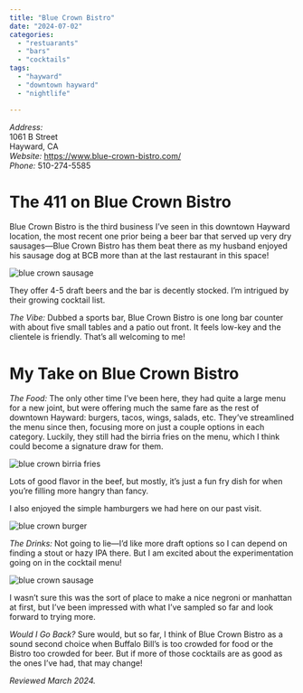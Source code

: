 ```yaml
---
title: "Blue Crown Bistro"
date: "2024-07-02"
categories:
  - "restuarants"
  - "bars"
  - "cocktails"
tags:
  - "hayward"
  - "downtown hayward"
  - "nightlife"

---
```


*Address:*\
1061 B Street\
Hayward, CA\
*Website:* <https://www.blue-crown-bistro.com/>\
*Phone:* 510-274-5585

# The 411 on Blue Crown Bistro

Blue Crown Bistro is the third business I’ve seen in this downtown Hayward location, the most recent one prior being a beer bar that served up very dry sausages—Blue Crown Bistro has them beat there as my husband enjoyed his sausage dog at BCB more than at the last restaurant in this space!

![blue crown sausage](http://s3.amazonaws.com/thegourmez-wpmedia/2024/07/Blue-Crown+(3).jpg)

 They offer 4-5 draft beers and the bar is decently stocked. I’m intrigued by their growing cocktail list.

*The Vibe:* Dubbed a sports bar, Blue Crown Bistro is one long bar counter with about five small tables and a patio out front. It feels low-key and the clientele is friendly. That’s all welcoming to me!

# My Take on Blue Crown Bistro

*The Food:* The only other time I’ve been here, they had quite a large menu for a new joint, but were offering much the same fare as the rest of downtown Hayward: burgers, tacos, wings, salads, etc. They’ve streamlined the menu since then, focusing more on just a couple options in each category. Luckily, they still had the birria fries on the menu, which I think could become a signature draw for them.

![blue crown birria fries](http://s3.amazonaws.com/thegourmez-wpmedia/2024/07/Blue-Crown+(1).jpg)

Lots of good flavor in the beef, but mostly, it’s just a fun fry dish for when you’re filling more hangry than fancy.

I also enjoyed the simple hamburgers we had here on our past visit.

![blue crown burger](http://s3.amazonaws.com/thegourmez-wpmedia/2024/07/Blue+Crown+10+2023-1.jpg)

*The Drinks:* Not going to lie—I’d like more draft options so I can depend on finding a stout or hazy IPA there. But I am excited about the experimentation going on in the cocktail menu!

![blue crown sausage](http://s3.amazonaws.com/thegourmez-wpmedia/2024/07/Blue-Crown+(2).jpg)

 I wasn’t sure this was the sort of place to make a nice negroni or manhattan at first, but I’ve been impressed with what I’ve sampled so far and look forward to trying more.

*Would I Go Back?* Sure would, but so far, I think of Blue Crown Bistro as a sound second choice when Buffalo Bill’s is too crowded for food or the Bistro too crowded for beer. But if more of those cocktails are as good as the ones I’ve had, that may change!

*Reviewed March 2024.*
